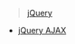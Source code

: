
> [jQuery](https://www.w3schools.com/jquery/default.asp)

* [jQuery AJAX](https://www.w3schools.com/jquery/jquery_ref_ajax.asp)